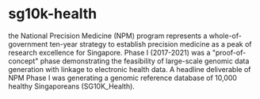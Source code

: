 # sg10k-health
the National Precision Medicine (NPM) program represents a whole-of-government ten-year strategy to establish precision medicine as a peak of research excellence for Singapore. Phase I (2017-2021) was a "proof-of-concept" phase demonstrating the feasibility of large-scale genomic data generation with linkage to electronic health data. A headline deliverable of NPM Phase I was generating a genomic reference database of 10,000 healthy Singaporeans (SG10K_Health).
